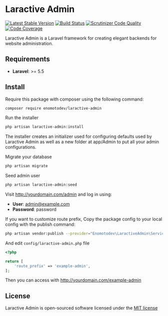 # Laractive Admin

[![Latest Stable Version](https://poser.pugx.org/enomotodev/laractive-admin/v/stable.png)](https://packagist.org/packages/enomotodev/laractive-admin)
[![Build Status](https://api.travis-ci.org/enomotodev/laractive-admin.svg?branch=master)](https://travis-ci.org/enomotodev/laractive-admin)
[![Scrutinizer Code Quality](https://scrutinizer-ci.com/g/enomotodev/laractive-admin/badges/quality-score.png?b=master)](https://scrutinizer-ci.com/g/enomotodev/laractive-admin)
[![Code Coverage](https://scrutinizer-ci.com/g/enomotodev/laractive-admin/badges/coverage.png?b=master)](https://scrutinizer-ci.com/g/enomotodev/laractive-admin)

Laractive Admin is a Laravel framework for
creating elegant backends for website administration.

## Requirements

- **Laravel**: >= 5.5

## Install

Require this package with composer using the following command:

```bash
composer require enomotodev/laractive-admin
```

Run the installer

```bash
php artisan laractive-admin:install
```

The installer creates an initializer used for configuring defaults used by Laractive Admin as well as a new folder at app/Admin to put all your admin configurations.

Migrate your database

```bash
php artisan migrate
```

Seed admin user

```bash
php artisan laractive-admin:seed
```

Visit http://yourdomain.com/admin and log in using:

- **User**: admin@example.com
- **Password**: password

If you want to customize route prefix, Copy the package config to your local config with the publish command:

```bash
php artisan vendor:publish --provider="Enomotodev\LaractiveAdmin\ServiceProvider"
```

And edit `config/laractive-admin.php` file

```php
<?php

return [
    'route_prefix' => 'example-admin',
];
```

Then you can access with http://yourdomain.com/example-admin

## License

Laractive Admin is open-sourced software licensed under the [MIT license](http://opensource.org/licenses/MIT)
